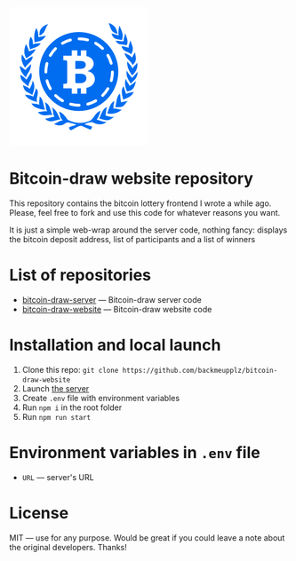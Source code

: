 ![bitcoin-draw-website](/images/logo.png?raw=true)

# Bitcoin-draw website repository
This repository contains the bitcoin lottery frontend I wrote a while ago. Please, feel free to fork and use this code for whatever reasons you want.

It is just a simple web-wrap around the server code, nothing fancy: displays the bitcoin deposit address, list of participants and a list of winners

# List of repositories
* [bitcoin-draw-server](https://github.com/backmeupplz/bitcoin-draw-server) — Bitcoin-draw server code
* [bitcoin-draw-website](https://github.com/backmeupplz/bitcoin-draw-website) — Bitcoin-draw website code


# Installation and local launch
1. Clone this repo: `git clone https://github.com/backmeupplz/bitcoin-draw-website`
2. Launch [the server](https://github.com/backmeupplz/bitcoin-draw-server)
3. Create `.env` file with environment variables
4. Run `npm i` in the root folder
5. Run `npm run start`

# Environment variables in `.env` file
* `URL` — server's URL

# License
MIT — use for any purpose. Would be great if you could leave a note about the original developers. Thanks!
